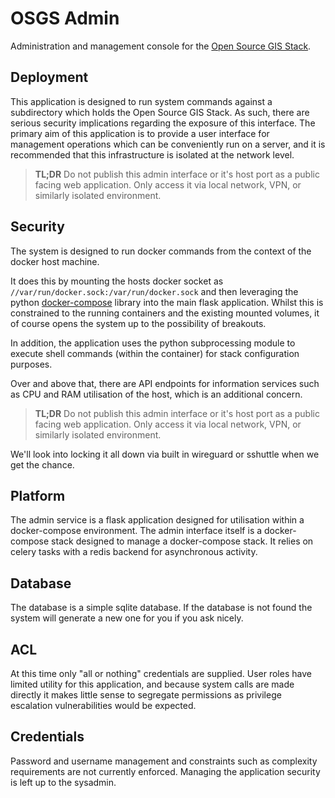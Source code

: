 # OSGS Admin

Administration and management console for the [Open Source GIS Stack](https://github.com/kartoza/osgs).

## Deployment

This application is designed to run system commands against a subdirectory which holds the Open Source GIS Stack. As such, there are serious security implications regarding the exposure of this interface. The primary aim of this application is to provide a user interface for management operations which can be conveniently run on a server, and it is recommended that this infrastructure is isolated at the network level.

> **TL;DR** Do not publish this admin interface or it's host port as a public facing web application. Only access it via local network, VPN, or similarly isolated environment.

## Security

The system is designed to run docker commands from the context of the docker host machine.

It does this by mounting the hosts docker socket as `//var/run/docker.sock:/var/run/docker.sock` and then leveraging the python [docker-compose](https://pypi.org/project/docker-compose/) library into the main flask application. Whilst this is constrained to the running containers and the existing mounted volumes, it of course opens the system up to the possibility of breakouts.

In addition, the application uses the python subprocessing module to execute shell commands (within the container) for stack configuration purposes.

Over and above that, there are API endpoints for information services such as CPU and RAM utilisation of the host, which is an additional concern.

> **TL;DR** Do not publish this admin interface or it's host port as a public facing web application. Only access it via local network, VPN, or similarly isolated environment.

We'll look into locking it all down via built in wireguard or sshuttle when we get the chance.

## Platform

The admin service is a flask application designed for utilisation within a docker-compose environment. The admin interface itself is a docker-compose stack designed to manage a docker-compose stack. It relies on celery tasks with a redis backend for asynchronous activity.

## Database

The database is a simple sqlite database. If the database is not found the system will generate a new one for you if you ask nicely.

## ACL

At this time only "all or nothing" credentials are supplied. User roles have limited utility for this application, and because system calls are made directly it makes little sense to segregate permissions as privilege escalation vulnerabilities would be expected.

## Credentials

Password and username management and constraints such as complexity requirements are not currently enforced. Managing the application security is left up to the sysadmin.
